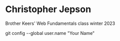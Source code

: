# Christopher Jepson
Brother Keers' Web Fundamentals class winter 2023

git config --global user.name "Your Name"